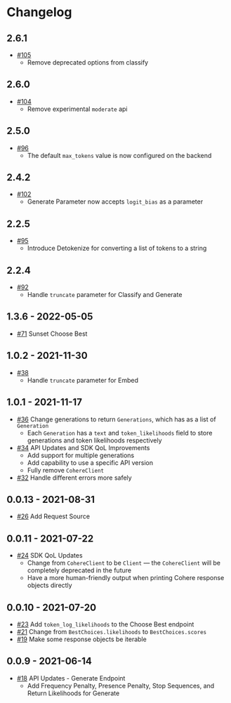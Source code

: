 # Changelog


## 2.6.1
* [#105](https://github.com/cohere-ai/cohere-python/pull/105)
    * Remove deprecated options from classify

## 2.6.0
* [#104](https://github.com/cohere-ai/cohere-python/pull/104)
    * Remove experimental `moderate` api

## 2.5.0
* [#96](https://github.com/cohere-ai/cohere-python/pull/96)
    * The default `max_tokens` value is now configured on the backend

## 2.4.2
* [#102](https://github.com/cohere-ai/cohere-python/pull/102) 
    * Generate Parameter now accepts `logit_bias` as a parameter

## 2.2.5
* [#95](https://github.com/cohere-ai/cohere-python/pull/95) 
    * Introduce Detokenize for converting a list of tokens to a string 

## 2.2.4
* [#92](https://github.com/cohere-ai/cohere-python/pull/92) 
    * Handle `truncate` parameter for Classify and Generate

## 1.3.6 - 2022-05-05
* [#71](https://github.com/cohere-ai/cohere-python/pull/71) Sunset Choose Best

## 1.0.2 - 2021-11-30
* [#38](https://github.com/cohere-ai/cohere-python/pull/38)
	* Handle `truncate` parameter for Embed

## 1.0.1 - 2021-11-17
* [#36](https://github.com/cohere-ai/cohere-python/pull/36)
Change generations to return `Generations`, which has as a list of `Generation` 
	* Each `Generation` has a `text` and `token_likelihoods` field to store generations and token likelihoods respectively
* [#34](https://github.com/cohere-ai/cohere-python/pull/34)
API Updates and SDK QoL Improvements
	* Add support for multiple generations
	* Add capability to use a specific API version
	* Fully remove `CohereClient`
* [#32](https://github.com/cohere-ai/cohere-python/pull/32)
Handle different errors more safely

## 0.0.13 - 2021-08-31
* [#26](https://github.com/cohere-ai/cohere-python/pull/26) Add Request Source

## 0.0.11 - 2021-07-22
* [#24](https://github.com/cohere-ai/cohere-python/pull/24) SDK QoL Updates
	* Change from `CohereClient` to be `Client` –– the `CohereClient` will be completely deprecated in the future
	* Have a more human-friendly output when printing Cohere response objects directly

## 0.0.10 - 2021-07-20
* [#23](https://github.com/cohere-ai/cohere-python/pull/23) Add `token_log_likelihoods` to the Choose Best endpoint
* [#21](https://github.com/cohere-ai/cohere-python/pull/21) Change from `BestChoices.likelihoods` to `BestChoices.scores`
* [#19](https://github.com/cohere-ai/cohere-python/pull/19) Make some response objects be iterable


## 0.0.9 - 2021-06-14
* [#18](https://github.com/cohere-ai/cohere-python/pull/18) API Updates - Generate Endpoint
	* Add Frequency Penalty, Presence Penalty, Stop Sequences, and Return Likelihoods for Generate
